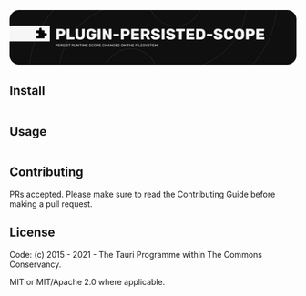 ![plugin-persisted-scope](banner.png)

<!-- description -->

## Install

```

```

## Usage

```

```

## Contributing

PRs accepted. Please make sure to read the Contributing Guide before making a pull request.

## License

Code: (c) 2015 - 2021 - The Tauri Programme within The Commons Conservancy.

MIT or MIT/Apache 2.0 where applicable.
